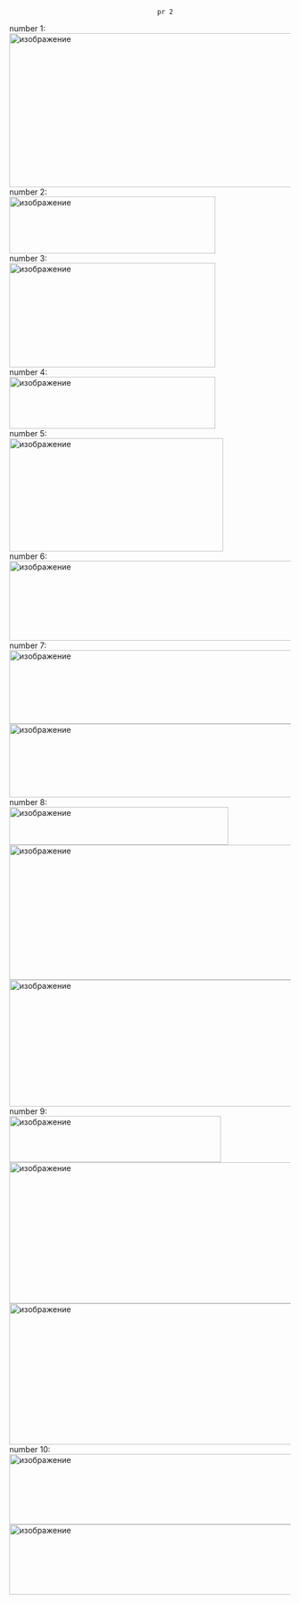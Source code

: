                                         pr 2  
number 1:  
<img width="1210" height="276" alt="изображение" src="https://github.com/user-attachments/assets/ec11a0e2-048a-4d76-8ab0-30df029ab252" />  
number 2:  
<img width="369" height="102" alt="изображение" src="https://github.com/user-attachments/assets/796b081e-61fd-4847-a663-fa719182525c" />  
number 3:  
<img width="369" height="187" alt="изображение" src="https://github.com/user-attachments/assets/c22f967f-b47b-4d2a-9fe3-0d6cbcaa6a09" />  
number 4:  
<img width="369" height="93" alt="изображение" src="https://github.com/user-attachments/assets/381fd4e2-b703-42a6-b391-9ecacd8d71bc" />  
number 5:  
<img width="383" height="203" alt="изображение" src="https://github.com/user-attachments/assets/a22e337a-f572-429e-b960-ce84a3f43dcc" />  
number 6:  
<img width="569" height="143" alt="изображение" src="https://github.com/user-attachments/assets/7e5ef7e9-d7b9-4de2-860e-9d97fc3bd696" />  
number 7:  
<img width="962" height="132" alt="изображение" src="https://github.com/user-attachments/assets/6278f320-d4d5-43a2-a49c-174869295648" />  
<img width="962" height="132" alt="изображение" src="https://github.com/user-attachments/assets/12aa1ff3-2176-4341-8577-b73cec1fc1fb" />  
number 8:  
<img width="392" height="68" alt="изображение" src="https://github.com/user-attachments/assets/7f5a7918-c94e-4955-8886-e3385911f834" />  
<img width="1191" height="242" alt="изображение" src="https://github.com/user-attachments/assets/8cce08a9-69c9-4ab4-9cb2-c1e6c5efa817" />  
<img width="1118" height="227" alt="изображение" src="https://github.com/user-attachments/assets/b54df965-28ce-4e68-9b9b-bc61dfa3e388" />  
number 9:  
<img width="379" height="83" alt="изображение" src="https://github.com/user-attachments/assets/7915880b-144a-4a0d-a8d0-60b3217bdc46" /> 
<img width="963" height="253" alt="изображение" src="https://github.com/user-attachments/assets/672f1858-25ec-4735-8fa8-e3e2acee34bc" />  
<img width="963" height="253" alt="изображение" src="https://github.com/user-attachments/assets/409c8c0b-1aa3-4dbf-877b-ad9fec2e2b05" />  
number 10:  
<img width="957" height="126" alt="изображение" src="https://github.com/user-attachments/assets/cfd6f178-99b2-4c04-922f-04559d3455ae" />  
<img width="957" height="126" alt="изображение" src="https://github.com/user-attachments/assets/3d8a73e4-9a49-4982-a2cd-87717c77fc09" />










